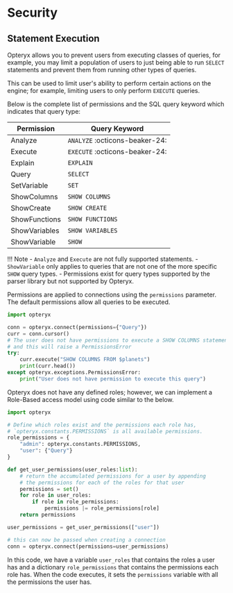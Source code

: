 # Security

## Statement Execution

Opteryx allows you to prevent users from executing classes of queries, for example, you may limit a population of users to just being able to run `SELECT` statements and prevent them from running other types of queries.

This can be used to limit user's ability to perform certain actions on the engine; for example, limiting users to only perform `EXECUTE` queries.

Below is the complete list of permissions and the SQL query keyword which indicates that query type:

Permission    | Query Keyword
------------- | -------------------
Analyze       | `ANALYZE` :octicons-beaker-24: 
Execute       | `EXECUTE` :octicons-beaker-24: 
Explain       | `EXPLAIN`
Query         | `SELECT`
SetVariable   | `SET`
ShowColumns   | `SHOW COLUMNS`
ShowCreate    | `SHOW CREATE`
ShowFunctions | `SHOW FUNCTIONS`
ShowVariables | `SHOW VARIABLES`
ShowVariable  | `SHOW`

!!! Note
    - `Analyze` and `Execute` are not fully supported statements.
    - `ShowVariable` only applies to queries that are not one of the more specific `SHOW` query types.
    - Permissions exist for query types supported by the parser library but not supported by Opteryx.

Permissions are applied to connections using the `permissions` parameter. The default permissions allow all queries to be executed.

~~~python
import opteryx

conn = opteryx.connect(permissions={"Query"})
curr = conn.cursor()
# The user does not have permissions to execute a SHOW COLUMNS statement
# and this will raise a PermissionsError
try:
    curr.execute("SHOW COLUMNS FROM $planets")
    print(curr.head())
except opteryx.exceptions.PermissionsError:
    print("User does not have permission to execute this query")
~~~

Opteryx does not have any defined roles; however, we can implement a Role-Based access model using code similar to the below.

~~~python
import opteryx

# Define which roles exist and the permissions each role has,
# `opteryx.constants.PERMISSIONS` is all available permissions.
role_permissions = {
    "admin": opteryx.constants.PERMISSIONS,
    "user": {"Query"}
}

def get_user_permissions(user_roles:list):
    # return the accumulated permissions for a user by appending
    # the permissions for each of the roles for that user
    permissions = set()
    for role in user_roles:
        if role in role_permissions:
            permissions |= role_permissions[role]
    return permissions

user_permissions = get_user_permissions(["user"])

# this can now be passed when creating a connection
conn = opteryx.connect(permissions=user_permissions)
~~~

In this code, we have a variable `user_roles` that contains the roles a user has and a dictionary `role_permissions` that contains the permissions each role has. When the code executes, it sets the `permissions` variable with all the permissions the user has.
